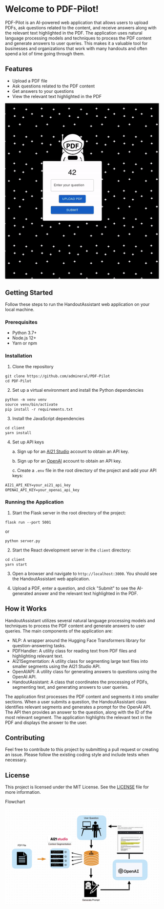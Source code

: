 # Welcome to PDF-Pilot!


PDF-Pilot is an AI-powered web application that allows users to upload PDFs, ask questions related to the content, and receive answers along with the relevant text highlighted in the PDF. 
The application uses natural language processing models and techniques to process the PDF content and generate answers to user queries.
This makes it a valuable tool for businesses and organizations that work with many handouts and often spend a lot of time going through them.

## Features

- Upload a PDF file
- Ask questions related to the PDF content
- Get answers to your questions
- View the relevant text highlighted in the PDF


<img src="images/Pilot.gif" alt="PDF-Pilot-GIF" width="600px">


## Getting Started

Follow these steps to run the HandoutAssistant web application on your local machine.

### Prerequisites

- Python 3.7+
- Node.js 12+
- Yarn or npm

### Installation

1. Clone the repository
```
git clone https://github.com/admineral/PDF-Pilot
cd PDF-Pilot
```

2. Set up a virtual environment and install the Python dependencies
```
python -m venv venv
source venv/bin/activate
pip install -r requirements.txt
```

3. Install the JavaScript dependencies
```
cd client
yarn install
```

4. Set up API keys

   a. Sign up for an [AI21 Studio](https://ai21.com/studio) account to obtain an API key.

   b. Sign up for an [OpenAI](https://beta.openai.com/signup/) account to obtain an API key.

   c. Create a `.env` file in the root directory of the project and add your API keys:

```
AI21_API_KEY=your_ai21_api_key
OPENAI_API_KEY=your_openai_api_key
```

### Running the Application

1. Start the Flask server in the root directory of the project:

```
flask run --port 5001
```
or 
```
python server.py
```

2. Start the React development server in the `client` directory:

```
cd client
yarn start
```

3. Open a browser and navigate to `http://localhost:3000`. You should see the HandoutAssistant web application.

4. Upload a PDF, enter a question, and click "Submit" to see the AI-generated answer and the relevant text highlighted in the PDF.

## How it Works

HandoutAssistant utilizes several natural language processing models and techniques to process the PDF content and generate answers to user queries. The main components of the application are:

- NLP: A wrapper around the Hugging Face Transformers library for question-answering tasks.
- PDFHandler: A utility class for reading text from PDF files and highlighting relevant text.
- AI21Segmentation: A utility class for segmenting large text files into smaller segments using the AI21 Studio API.
- OpenAIAPI: A utility class for generating answers to questions using the OpenAI API.
- HandoutAssistant: A class that coordinates the processing of PDFs, segmenting text, and generating answers to user queries.

The application first processes the PDF content and segments it into smaller sections. When a user submits a question, the HandoutAssistant class identifies relevant segments and generates a prompt for the OpenAI API. The API then provides an answer to the question, along with the ID of the most relevant segment. The application highlights the relevant text in the PDF and displays the answer to the user.

## Contributing

Feel free to contribute to this project by submitting a pull request or creating an issue. Please follow the existing coding style and include tests when necessary.

## License

This project is licensed under the MIT License. See the [LICENSE](LICENSE) file for more information.







Flowchart






<img src="images/Flowchart.png" alt="Flowchart" width="600px">


                                                            
